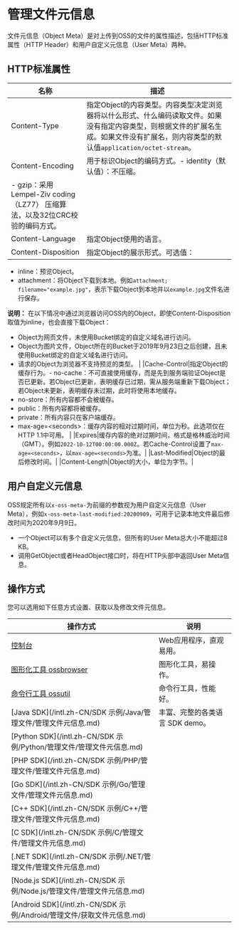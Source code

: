 # 管理文件元信息

文件元信息（Object Meta）是对上传到OSS的文件的属性描述，包括HTTP标准属性（HTTP Header）和用户自定义元信息（User Meta）两种。

## HTTP标准属性

|名称|描述|
|--|--|
|Content-Type|指定Object的内容类型。内容类型决定浏览器将以什么形式、什么编码读取文件。如果没有指定内容类型，则根据文件的扩展名生成。如果文件没有扩展名，则内容类型的默认值`application/octet-stream`。|
|Content-Encoding|用于标识Object的编码方式。-   identity（默认值）：不压缩。
-   gzip：采用Lempel-Ziv coding（LZ77） 压缩算法，以及32位CRC校验的编码方式。 |
|Content-Language|指定Object使用的语言。|
|Content-Disposition|指定Object的展示形式。可选值：

-   inline：预览Object。
-   attachment：将Object下载到本地。例如`attachment; filename="example.jpg"`，表示下载Object到本地并以`example.jpg`文件名进行保存。

**说明：** 在以下情况中通过浏览器访问OSS内的Object，即使Content-Disposition取值为inline，也会直接下载Object：

-   Object为网页文件，未使用Bucket绑定的自定义域名进行访问。
-   Object为图片文件，Object所在的Bucket于2019年9月23日之后创建，且未使用Bucket绑定的自定义域名进行访问。
-   请求的Object为浏览器不支持预览的类型。 |
|Cache-Control|指定Object的缓存行为。-   no-cache：不可直接使用缓存，而是先到服务端验证Object是否已更新。若Object已更新，表明缓存已过期，需从服务端重新下载Object；若Object未更新，表明缓存未过期，此时将使用本地缓存。
-   no-store：所有内容都不会被缓存。
-   public：所有内容都将被缓存。
-   private：所有内容只在客户端缓存。
-   max-age=<seconds\>：缓存内容的相对过期时间，单位为秒。此选项仅在HTTP 1.1中可用。 |
|Expires|缓存内容的绝对过期时间，格式是格林威治时间（GMT）。例如`2022-10-12T00:00:00.000Z`。若Cache-Control设置了`max-age=<seconds>`，以`max-age=<seconds>`为准。|
|Last-Modified|Object的最后修改时间。|
|Content-Length|Object的大小，单位为字节。|

## 用户自定义元信息

OSS规定所有以`x-oss-meta-`为前缀的参数视为用户自定义元信息（User Meta），例如`x-oss-meta-last-modified:20200909`，可用于记录本地文件最后修改时间为2020年9月9日。

-   一个Object可以有多个自定义元信息，但所有的User Meta总大小不能超过8 KB。
-   调用GetObject或者HeadObject接口时，将在HTTP头部中返回User Meta信息。

## 操作方式

您可以选用如下任意方式设置、获取以及修改文件元信息。

|操作方式|说明|
|----|--|
|[控制台](/intl.zh-CN/控制台用户指南/上传、下载和管理文件/设置文件HTTP头.md)|Web应用程序，直观易用。|
|[图形化工具 ossbrowser](/intl.zh-CN/常用工具/图形化管理工具ossbrowser/快速使用ossbrowser.md)|图形化工具，易操作。|
|[命令行工具 ossutil](/intl.zh-CN/常用工具/命令行工具ossutil/常用命令/set-meta.md)|命令行工具，性能好。|
|[Java SDK](/intl.zh-CN/SDK 示例/Java/管理文件/管理文件元信息.md)|丰富、完整的各类语言 SDK demo。|
|[Python SDK](/intl.zh-CN/SDK 示例/Python/管理文件/管理文件元信息.md)|
|[PHP SDK](/intl.zh-CN/SDK 示例/PHP/管理文件/管理文件元信息.md)|
|[Go SDK](/intl.zh-CN/SDK 示例/Go/管理文件/管理文件元信息.md)|
|[C++ SDK](/intl.zh-CN/SDK 示例/C++/管理文件/管理文件元信息.md)|
|[C SDK](/intl.zh-CN/SDK 示例/C/管理文件/管理文件元信息.md)|
|[.NET SDK](/intl.zh-CN/SDK 示例/.NET/管理文件/管理文件元信息.md)|
|[Node.js SDK](/intl.zh-CN/SDK 示例/Node.js/管理文件/管理文件元信息.md)|
|[Android SDK](/intl.zh-CN/SDK 示例/Android/管理文件/获取文件元信息.md)|

